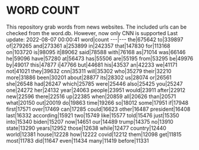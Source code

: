 # WORD COUNT
This repository grab words from news websites. The included urls can be checked from the word.db.
However, now only CNN is supported
Last update: 2022-08-07 00:00:41
word|count
---|---
the|675642
to|339897
of|279265
and|273361
a|253899
in|242357
that|147830
for|113168
on|103720
is|98095
it|89062
said|78588
with|76168
as|71014
was|66146
he|59096
have|57280
at|56473
has|55506
are|55195
from|53295
be|49976
by|49017
this|47877
i|47766
but|44681
his|43537
an|42233
we|41171
not|41021
they|39632
cnn|35311
will|35302
who|35279
their|32210
more|31886
been|30201
about|28877
its|28302
us|28074
or|26561
she|26548
had|26247
which|25785
were|25446
also|25425
you|25247
one|24272
her|24132
year|24063
people|23951
would|23911
after|22912
new|22596
there|22516
up|22385
when|20859
all|20626
than|20571
what|20150
out|20019
do|19863
time|19266
so|18012
some|17951
if|17948
first|17571
over|17469
can|17285
could|16623
other|16487
president|16408
last|16332
according|15921
two|15749
like|15577
told|15476
just|15350
into|15340
biden|15207
now|14651
our|14489
trump|14375
no|13910
state|13290
years|12952
those|12638
while|12477
country|12440
world|12381
house|12228
how|12222
covid|12212
them|12098
get|11815
most|11783
did|11647
even|11434
many|11419
before|11331
